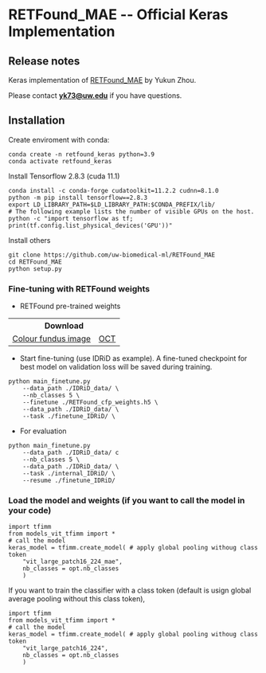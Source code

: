 # RETFound_MAE -- Official Keras Implementation

## Release notes

Keras implementation of [RETFound_MAE](https://github.com/rmaphoh/RETFound_MAE) by Yukun Zhou.

Please contact 	**yk73@uw.edu** if you have questions.

## Installation

Create enviroment with conda:

```
conda create -n retfound_keras python=3.9
conda activate retfound_keras
```

Install Tensorflow 2.8.3 (cuda 11.1)
```
conda install -c conda-forge cudatoolkit=11.2.2 cudnn=8.1.0
python -m pip install tensorflow==2.8.3
export LD_LIBRARY_PATH=$LD_LIBRARY_PATH:$CONDA_PREFIX/lib/
# The following example lists the number of visible GPUs on the host.
python -c "import tensorflow as tf; print(tf.config.list_physical_devices('GPU'))"
```

Install others
```
git clone https://github.com/uw-biomedical-ml/RETFound_MAE
cd RETFound_MAE
python setup.py
```


### Fine-tuning with RETFound weights

- RETFound pre-trained weights

<table>
  <tr>
    <th colspan="2">Download</th>
  </tr>
<tr>
    <td><a href="https://drive.google.com/file/d/194RKGSKZr-zJfeaSpD1QXHqzQvEFkDf-/view?usp=sharing">Colour fundus image</a></td>
    <td><a href="https://drive.google.com/file/d/10Pehch-CndYhcRHjslPd7SOEzbQJAouK/view?usp=sharing">OCT</a></td>
  </tr>
</table>


- Start fine-tuning (use IDRiD as example). A fine-tuned checkpoint for best model on validation loss will be saved during training. 
```
python main_finetune.py
    --data_path ./IDRiD_data/ \
    --nb_classes 5 \ 
    --finetune ./RETFound_cfp_weights.h5 \ 
    --data_path ./IDRiD_data/ \
    --task ./finetune_IDRiD/ \
```

- For evaluation
```
python main_finetune.py
    --data_path ./IDRiD_data/ c
    --nb_classes 5 \ 
    --data_path ./IDRiD_data/ \
    --task ./internal_IDRiD/ \    
    --resume ./finetune_IDRiD/   
```


### Load the model and weights (if you want to call the model in your code)
```
import tfimm
from models_vit_tfimm import *
# call the model
keras_model = tfimm.create_model( # apply global pooling withoug class token
    "vit_large_patch16_224_mae",
    nb_classes = opt.nb_classes
    )
```

If you want to train the classifier with a class token (default is usign global average pooling without this class token), 
```
import tfimm
from models_vit_tfimm import *
# call the model
keras_model = tfimm.create_model( # apply global pooling withoug class token
    "vit_large_patch16_224",
    nb_classes = opt.nb_classes
    )
```
